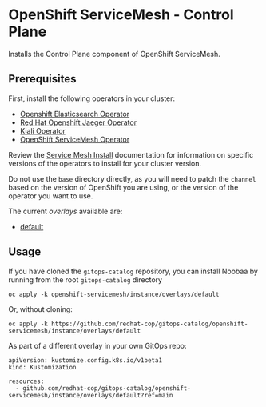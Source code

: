 # OpenShift ServiceMesh - Control Plane

Installs the Control Plane component of OpenShift ServiceMesh.

## Prerequisites

First, install the following operators in your cluster:

- [Openshift Elasticsearch Operator](../../elasticsearch-operator)
- [Red Hat Openshift Jaeger Operator](../../jaeger-operator)
- [Kiali Operator](../../kaili-operator)
- [OpenShift ServiceMesh Operator](../operator)

Review the [Service Mesh Install](https://docs.openshift.com/container-platform/latest/service_mesh/v1x/installing-ossm.html#jaeger-operator-install-elasticsearch_installing-ossm-v1x) documentation for information on specific versions of the operators to install for your cluster version.

Do not use the `base` directory directly, as you will need to patch the `channel` based on the version of OpenShift you are using, or the version of the operator you want to use.

The current *overlays* available are:
* [default](overlays/default)

## Usage

If you have cloned the `gitops-catalog` repository, you can install Noobaa by running from the root `gitops-catalog` directory

```
oc apply -k openshift-servicemesh/instance/overlays/default
```

Or, without cloning:

```
oc apply -k https://github.com/redhat-cop/gitops-catalog/openshift-servicemesh/instance/overlays/default
```

As part of a different overlay in your own GitOps repo:

```
apiVersion: kustomize.config.k8s.io/v1beta1
kind: Kustomization

resources:
  - github.com/redhat-cop/gitops-catalog/openshift-servicemesh/instance/overlays/default?ref=main
```